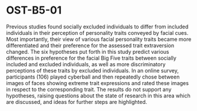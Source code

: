 # OST-B5-01
Previous studies found socially excluded individuals to differ from included individuals in their perception of personality traits conveyed by facial cues. Most importantly, their view of various facial personality traits became more differentiated and their preference for the assessed trait extraversion changed. The six hypotheses put forth in this study predict various differences in preference for the facial Big Five traits between socially included and excluded individuals, as well as more discriminatory perceptions of these traits by excluded individuals. In an online survey, participants (106) played cyberball and then repeatedly chose between images of faces showing extreme trait expressions and rated these images in respect to the corresponding trait. The results do not support any hypotheses, raising questions about the state of research in this area which are discussed, and ideas for further steps are highlighted.
